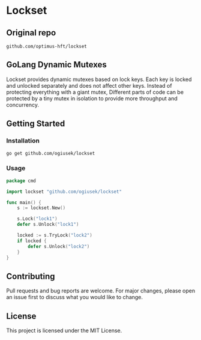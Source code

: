 # Lockset

## Original repo

`github.com/optimus-hft/lockset`

## GoLang Dynamic Mutexes
Lockset provides dynamic mutexes based on lock keys. Each key is locked and unlocked separately and does not affect other keys.
Instead of protecting everything with a giant mutex, Different parts of code can be protected by a tiny mutex in isolation to provide more throughput and concurrency.

## Getting Started
### Installation
```
go get github.com/ogiusek/lockset
```

### Usage

```go
package cmd

import lockset "github.com/ogiusek/lockset"

func main() {
	s := lockset.New()

	s.Lock("lock1")
	defer s.Unlock("lock1")

	locked := s.TryLock("lock2")
	if locked {
		defer s.Unlock("lock2")
	}
}
```

## Contributing
Pull requests and bug reports are welcome. For major changes, please open an issue first to discuss what you would like to change.

## License
This project is licensed under the MIT License.
